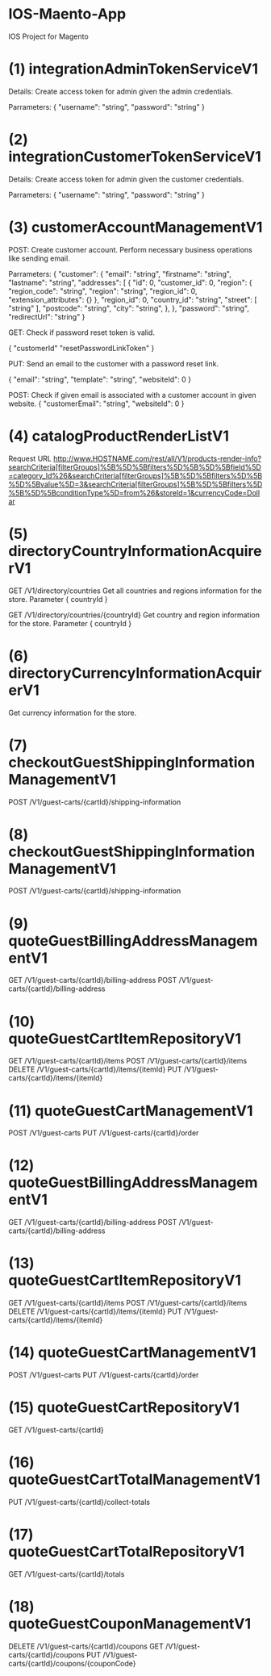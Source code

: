 # IOS-Maento-App
IOS Project for Magento 
# (1) integrationAdminTokenServiceV1

Details: Create access token for admin given the admin credentials.

Parrameters:
{
  "username": "string",
  "password": "string"
}

# (2) integrationCustomerTokenServiceV1

Details: Create access token for admin given the customer credentials.

Parrameters:
{
  "username": "string",
  "password": "string"
}

# (3) customerAccountManagementV1

POST: Create customer account. Perform necessary business operations like sending email.

Parrameters:
{
  "customer": {
    "email": "string",
    "firstname": "string",
    "lastname": "string",
    "addresses": [
      {
        "id": 0,
        "customer_id": 0,
        "region": {
          "region_code": "string",
          "region": "string",
          "region_id": 0,
          "extension_attributes": {}
        },
        "region_id": 0,
        "country_id": "string",
        "street": [
          "string"
        ],
        "postcode": "string",
        "city": "string",
    },
  },
  "password": "string",
  "redirectUrl": "string"
}

GET: Check if password reset token is valid.

{
"customerId"
"resetPasswordLinkToken"
}

PUT: Send an email to the customer with a password reset link.

{
  "email": "string",
  "template": "string",
  "websiteId": 0
}

POST: Check if given email is associated with a customer account in given website.
{
  "customerEmail": "string",
  "websiteId": 0
}

# (4) catalogProductRenderListV1

Request URL
http://www.HOSTNAME.com/rest/all/V1/products-render-info?searchCriteria[filterGroups]%5B%5D%5Bfilters%5D%5B%5D%5Bfield%5D=category_Id%26&searchCriteria[filterGroups]%5B%5D%5Bfilters%5D%5B%5D%5Bvalue%5D=3&searchCriteria[filterGroups]%5B%5D%5Bfilters%5D%5B%5D%5BconditionType%5D=from%26&storeId=1&currencyCode=Dollar


# (5) directoryCountryInformationAcquirerV1

GET /V1/directory/countries
Get all countries and regions information for the store.
Parameter { countryId } 

GET /V1/directory/countries/{countryId}
Get country and region information for the store.
Parameter { countryId } 

# (6) directoryCurrencyInformationAcquirerV1
Get currency information for the store.

# (7) checkoutGuestShippingInformationManagementV1
POST /V1/guest-carts/{cartId}/shipping-information

# (8) checkoutGuestShippingInformationManagementV1
POST /V1/guest-carts/{cartId}/shipping-information

# (9) quoteGuestBillingAddressManagementV1
GET /V1/guest-carts/{cartId}/billing-address
POST /V1/guest-carts/{cartId}/billing-address

# (10) quoteGuestCartItemRepositoryV1
GET /V1/guest-carts/{cartId}/items
POST /V1/guest-carts/{cartId}/items
DELETE /V1/guest-carts/{cartId}/items/{itemId}
PUT /V1/guest-carts/{cartId}/items/{itemId}

# (11) quoteGuestCartManagementV1
POST /V1/guest-carts
PUT /V1/guest-carts/{cartId}/order

# (12) quoteGuestBillingAddressManagementV1
GET /V1/guest-carts/{cartId}/billing-address
POST /V1/guest-carts/{cartId}/billing-address

# (13) quoteGuestCartItemRepositoryV1
GET /V1/guest-carts/{cartId}/items
POST /V1/guest-carts/{cartId}/items
DELETE /V1/guest-carts/{cartId}/items/{itemId}
PUT /V1/guest-carts/{cartId}/items/{itemId}

# (14) quoteGuestCartManagementV1
POST /V1/guest-carts
PUT /V1/guest-carts/{cartId}/order

# (15) quoteGuestCartRepositoryV1
GET /V1/guest-carts/{cartId}

# (16) quoteGuestCartTotalManagementV1
PUT /V1/guest-carts/{cartId}/collect-totals

# (17) quoteGuestCartTotalRepositoryV1
GET /V1/guest-carts/{cartId}/totals

# (18) quoteGuestCouponManagementV1
DELETE /V1/guest-carts/{cartId}/coupons
GET /V1/guest-carts/{cartId}/coupons
PUT /V1/guest-carts/{cartId}/coupons/{couponCode}


